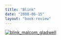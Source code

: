 ```yaml
---
title: "Blink"
date: "2008-06-15"
layout: "book-review"
---
```


[![blink_malcom_gladwell](images/blink_malcom_gladwell.jpg)](https://srikanthperinkulam.com/wp-content/uploads/2014/10/blink_malcom_gladwell.jpg)
